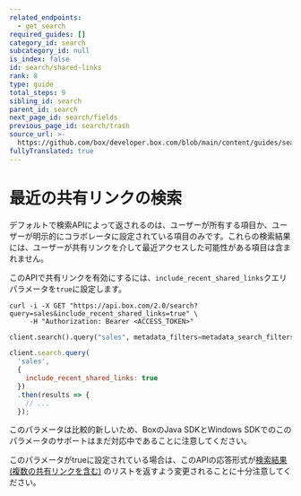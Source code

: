 ```yaml
---
related_endpoints:
  - get_search
required_guides: []
category_id: search
subcategory_id: null
is_index: false
id: search/shared-links
rank: 8
type: guide
total_steps: 9
sibling_id: search
parent_id: search
next_page_id: search/fields
previous_page_id: search/trash
source_url: >-
  https://github.com/box/developer.box.com/blob/main/content/guides/search/8-shared-links.md
fullyTranslated: true
---
```

# 最近の共有リンクの検索

デフォルトで検索APIによって返されるのは、ユーザーが所有する項目か、ユーザーが明示的にコラボレータに設定されている項目のみです。これらの検索結果には、ユーザーが共有リンクを介して最近アクセスした可能性がある項目は含まれません。

このAPIで共有リンクを有効にするには、`include_recent_shared_links`クエリパラメータを`true`に設定します。

<!-- markdownlint-disable line-length -->

<Tabs>

<Tab title="cURL">

```curl
curl -i -X GET "https://api.box.com/2.0/search?query=sales&include_recent_shared_links=true" \
     -H "Authorization: Bearer <ACCESS_TOKEN>"
```

</Tab>

<Tab title="Python">

```py
client.search().query("sales", metadata_filters=metadata_search_filters, include_recent_shared_links=True)
```

</Tab>

<Tab title="Node">

```js
client.search.query(
  'sales',
  {
    include_recent_shared_links: true
  })
  .then(results => {
    // ...
  });
```

</Tab>

</Tabs>

<!-- markdownlint-enable line-length -->

<Message warning>

このパラメータは比較的新しいため、BoxのJava SDKとWindows SDKでのこのパラメータのサポートはまだ対応中であることに注意してください。

</Message >

<Message danger>

このパラメータがtrueに設定されている場合は、このAPIの応答形式が[検索結果 (複数の共有リンクを含む)](r://search-results-with-shared-links) のリストを返すよう変更されることに十分注意してください。

</Message >
